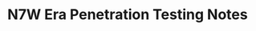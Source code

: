 ---
title: N7W Era Penetration Testing Notes
description: I have gathered these notes from lots of sources on the internet, such as OSCP guides, enumeration guides and books. If you see any content that you wrote and I haven't credited you, please let me know and I will add it.
url: https://infra.newerasec.com/
image:
    # url: '/assets/images/cafe.png'
    # alt: 'Cafe'
tags: ['cheatsheet', 'exploit']
pubDate: 2023-11-13
draft: false
---